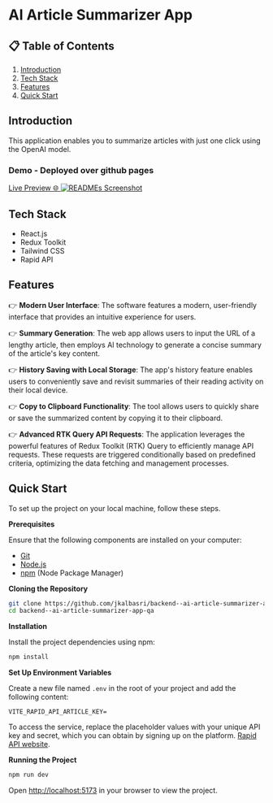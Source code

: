 # AI Article Summarizer App 

## 📋 <a name="table">Table of Contents</a>

1. [Introduction](#introduction)
2. [Tech Stack](#tech-stack)
3. [Features](#features)
4. [Quick Start](#quick-start)

## <a name="introduction">Introduction</a>

This application enables you to summarize articles with just one click using the OpenAI model.

### Demo - Deployed over github pages
<a href="https://jkalbasri.github.io/frontend--ai-article-summarizer-app-qawin/" target="blank" align="center"> 
Live Preview 🌐
</a>

<a href="https://jkalbasri.github.io/frontend--ai-article-summarizer-app-qawin/" target="blank" align="center">
  <picture>
    <source media="(prefers-color-scheme: dark)" srcset="readme.png">
    <img alt="READMEs Screenshot" src="readme.png">
  </picture>
</a>

## <a name="tech-stack">Tech Stack</a>

- React.js
- Redux Toolkit
- Tailwind CSS
- Rapid API

## <a name="features">Features</a>

👉 **Modern User Interface**: The software features a modern, user-friendly interface that provides an intuitive experience for users.

👉 **Summary Generation**: The web app allows users to input the URL of a lengthy article, then employs AI technology to generate a concise summary of the article's key content.

👉 **History Saving with Local Storage**: The app's history feature enables users to conveniently save and revisit summaries of their reading activity on their local device.

👉 **Copy to Clipboard Functionality**: The tool allows users to quickly share or save the summarized content by copying it to their clipboard.

👉 **Advanced RTK Query API Requests**: The application leverages the powerful features of Redux Toolkit (RTK) Query to efficiently manage API requests. These requests are triggered conditionally based on predefined criteria, optimizing the data fetching and management processes.

## <a name="quick-start"> Quick Start</a>

To set up the project on your local machine, follow these steps.

**Prerequisites**

Ensure that the following components are installed on your computer:

- [Git](https://git-scm.com/)
- [Node.js](https://nodejs.org/en)
- [npm](https://www.npmjs.com/) (Node Package Manager)

**Cloning the Repository**

```bash
git clone https://github.com/jkalbasri/backend--ai-article-summarizer-app-qa
cd backend--ai-article-summarizer-app-qa
```

**Installation**

Install the project dependencies using npm:

```bash
npm install
```

**Set Up Environment Variables**

Create a new file named `.env` in the root of your project and add the following content:

```env
VITE_RAPID_API_ARTICLE_KEY=
```

To access the service, replace the placeholder values with your unique API key and secret, which you can obtain by signing up on the platform. [Rapid API website](https://rapidapi.com/restyler/api/article-extractor-and-summarizer).

**Running the Project**

```bash
npm run dev
```

Open [http://localhost:5173](http://localhost:5173) in your browser to view the project.
